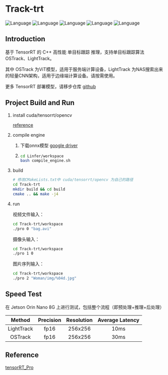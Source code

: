 

# Track-trt

![Language](https://img.shields.io/badge/language-c++-brightgreen) ![Language](https://img.shields.io/badge/CUDA-12.1-brightgreen) ![Language](https://img.shields.io/badge/TensorRT-8.6.1.6-brightgreen) ![Language](https://img.shields.io/badge/OpenCV-4.5.5-brightgreen) ![Language](https://img.shields.io/badge/ubuntu-20.04-brightorigin)



## Introduction

基于 TensorRT 的 C++ 高性能 单目标跟踪 推理，支持单目标跟踪算法 OSTrack、LightTrack。

其中 OSTrack 为ViT模型，适用于服务端计算设备，LightTrack 为NAS搜索出来的轻量CNN架构，适用于边缘端计算设备。请按需使用。

更多 TensorRT 部署模型，请移步仓库 [github](https://github.com/l-sf/Linfer) 



## Project Build and Run

1. install cuda/tensorrt/opencv

   [reference](https://github.com/l-sf/Notes/blob/main/notes/Ubuntu20.04_install_tutorials.md#%E4%BA%94cuda--cudnn--tensorrt-install) 

2. compile engine

   1. 下载onnx模型 [google driver](https://drive.google.com/drive/folders/16ZqDaxlWm1aDXQsjsxLS7yFL0YqzHbxT?usp=sharing) 

   2. ```bash
      cd Linfer/workspace
      bash compile_engine.sh
      ```

3. build 

   ```bash
   # 修改CMakeLists.txt中 cuda/tensorrt/opencv 为自己的路径
   cd Track-trt
   mkdir build && cd build
   cmake .. && make -j4
   ```

4. run

   视频文件输入：

   ```bash
   cd Track-trt/workspace
   ./pro 0 "bag.avi"
   ```

   摄像头输入：

   ```bash
   cd Track-trt/workspace
   ./pro 1 0
   ```

   图片序列输入：

   ```bash
   cd Track-trt/workspace
   ./pro 2 "Woman/img/%04d.jpg"
   ```




## Speed Test

在 Jetson Orin Nano 8G 上进行测试，包括整个流程（即预处理+推理+后处理）

|   Method   | Precision | Resolution | Average Latency |
| :--------: | :-------: | :--------: | :-------------: |
| LightTrack |   fp16    |  256x256   |      10ms       |
|  OSTrack   |   fp16    |  256x256   |      30ms       |



## Reference

[tensorRT_Pro](https://github.com/shouxieai/tensorRT_Pro.git) 

